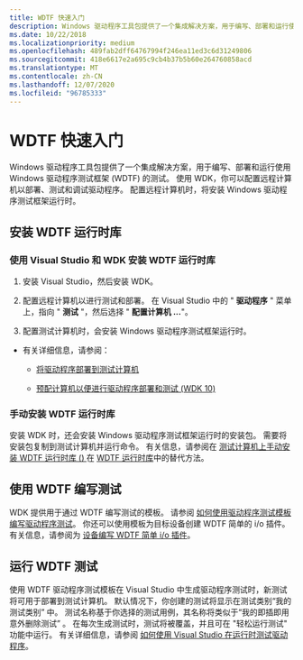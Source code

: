 ```yaml
---
title: WDTF 快速入门
description: Windows 驱动程序工具包提供了一个集成解决方案，用于编写、部署和运行使用 Windows 驱动程序测试框架 (WDTF) 的测试。
ms.date: 10/22/2018
ms.localizationpriority: medium
ms.openlocfilehash: 489fab2dff64767994f246ea11ed3c6d31249806
ms.sourcegitcommit: 418e6617e2a695c9cb4b37b5b60e264760858acd
ms.translationtype: MT
ms.contentlocale: zh-CN
ms.lasthandoff: 12/07/2020
ms.locfileid: "96785333"
---
```

# <a name="wdtf-quick-start"></a>WDTF 快速入门

Windows 驱动程序工具包提供了一个集成解决方案，用于编写、部署和运行使用 Windows 驱动程序测试框架 (WDTF) 的测试。 使用 WDK，你可以配置远程计算机以部署、测试和调试驱动程序。 配置远程计算机时，将安装 Windows 驱动程序测试框架运行时。

## <a name="installing-wdtf-runtime-library"></a>安装 WDTF 运行时库

### <a name="to-install-wdtf-runtime-library-using-visual-studio-and-the-wdk"></a>使用 Visual Studio 和 WDK 安装 WDTF 运行时库

1. 安装 Visual Studio，然后安装 WDK。

2. 配置远程计算机以进行测试和部署。 在 Visual Studio 中的 " **驱动程序** " 菜单上，指向 " **测试** "，然后选择 " **配置计算机 ...**"。

3. 配置测试计算机时，会安装 Windows 驱动程序测试框架运行时。

- 有关详细信息，请参阅：

  - [将驱动程序部署到测试计算机](../develop/deploying-a-driver-to-a-test-computer.md)

  - [预配计算机以便进行驱动程序部署和测试 (WDK 10)](../gettingstarted/provision-a-target-computer-wdk-8-1.md)  

### <a name="installing-the-wdtf-runtime-library-manually"></a>手动安装 WDTF 运行时库

安装 WDK 时，还会安装 Windows 驱动程序测试框架运行时的安装包。 需要将安装包复制到测试计算机并运行命令。 有关信息，请参阅在 [测试计算机上手动安装 WDTF 运行时库 () ](./wdtf-runtime-library.md#manually-installing-wdtf-on-a-test-computer-alternative-method) 在 [WDTF 运行时库](wdtf-runtime-library.md)中的替代方法。

## <a name="writing-tests-with-wdtf"></a>使用 WDTF 编写测试

WDK 提供用于通过 WDTF 编写测试的模板。 请参阅 [如何使用驱动程序测试模板编写驱动程序测试](../develop/how-to-write-a-driver-test-.md)。 你还可以使用模板为目标设备创建 WDTF 简单的 i/o 插件。 有关信息，请参阅为 [设备编写 WDTF 简单 i/o 插件](writing-a-wdtf-simpleio-plug-in-for-your-device.md)。

## <a name="running-wdtf-tests"></a>运行 WDTF 测试

使用 WDTF 驱动程序测试模板在 Visual Studio 中生成驱动程序测试时，新测试将可用于部署到测试计算机。 默认情况下，你创建的测试将显示在测试类别“我的测试类别”  中。 测试名称基于你选择的测试用例，其名称将类似于“我的即插即用意外删除测试”  。 在每次生成测试时，测试将被覆盖，并且可在 "轻松运行测试" 功能中运行。 有关详细信息，请参阅 [如何使用 Visual Studio 在运行时测试驱动程序](../develop/testing-a-driver-at-runtime.md)。
